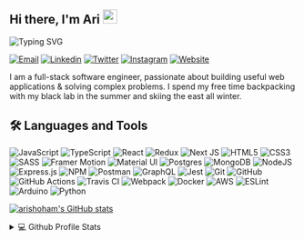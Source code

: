 <h2>Hi there, I'm Ari <img src="https://media.giphy.com/media/hvRJCLFzcasrR4ia7z/giphy.gif" width="25px"></h2>

![Typing SVG](https://readme-typing-svg.herokuapp.com?size=20&vCenter=true&height=24&lines=Welcome+to+my+Github!;Happy+to+see+you+here!)

[![Email](https://img.shields.io/badge/Gmail-D14836?style=for-the-badge&logo=gmail&logoColor=white)](arishoham@gmail.com)
[![Linkedin](https://img.shields.io/badge/LinkedIn-0077B5?style=for-the-badge&logo=linkedin&logoColor=white)](https://linkedin.com/in/arishoham)
[![Twitter](https://img.shields.io/badge/Twitter-1DA1F2?style=for-the-badge&logo=twitter&logoColor=white)](https://twitter.com/arishoham)
[![Instagram](https://img.shields.io/badge/Instagram-E4405F?style=for-the-badge&logo=instagram&logoColor=white)](https://instagram.com/arishoham/)
[![Website](https://img.shields.io/badge/Website-4285F4?style=for-the-badge&logo=GoogleChrome&logoColor=white)](https://arishoham.com/)

<!-- ## Glad to see you here! -->

I am a full-stack software engineer, passionate about building useful web applications & solving complex problems. I spend my free time backpacking with my black lab in the summer and skiing the east all winter.

## 🛠 Languages and Tools

![JavaScript](https://img.shields.io/badge/javascript-%23323330.svg?style=for-the-badge&logo=javascript&logoColor=%23F7DF1E)
![TypeScript](https://img.shields.io/badge/typescript-%23007ACC.svg?style=for-the-badge&logo=typescript&logoColor=white)
![React](https://img.shields.io/badge/react-%2320232a.svg?style=for-the-badge&logo=react&logoColor=%2361DAFB)
![Redux](https://img.shields.io/badge/redux-%23593d88.svg?style=for-the-badge&logo=redux&logoColor=white)
![Next JS](https://img.shields.io/badge/Next-black?style=for-the-badge&logo=next.js&logoColor=white)
![HTML5](https://img.shields.io/badge/html5-%23E34F26.svg?style=for-the-badge&logo=html5&logoColor=white)
![CSS3](https://img.shields.io/badge/css3-%231572B6.svg?style=for-the-badge&logo=css3&logoColor=white)
![SASS](https://img.shields.io/badge/SASS-hotpink.svg?style=for-the-badge&logo=SASS&logoColor=white)
![Framer Motion](https://img.shields.io/badge/Framer-black?style=for-the-badge&logo=framer&logoColor=blue)
![Material UI](https://img.shields.io/badge/Material%20UI-007FFF?style=for-the-badge&logo=mui&logoColor=white)
![Postgres](https://img.shields.io/badge/postgres-%23316192.svg?style=for-the-badge&logo=postgresql&logoColor=white)
![MongoDB](https://img.shields.io/badge/MongoDB-%234ea94b.svg?style=for-the-badge&logo=mongodb&logoColor=white)
![NodeJS](https://img.shields.io/badge/node.js-6DA55F?style=for-the-badge&logo=node.js&logoColor=white)
![Express.js](https://img.shields.io/badge/express.js-%23404d59.svg?style=for-the-badge&logo=express&logoColor=%2361DAFB)
![NPM](https://img.shields.io/badge/npm-CB3837?style=for-the-badge&logo=npm&logoColor=white)
![Postman](https://img.shields.io/badge/Postman-FF6C37?style=for-the-badge&logo=Postman&logoColor=white)
![GraphQL](https://img.shields.io/badge/GraphQl-E10098?style=for-the-badge&logo=graphql&logoColor=white)
![Jest](https://img.shields.io/badge/-jest-%23C21325?style=for-the-badge&logo=jest&logoColor=white)
![Git](https://img.shields.io/badge/git-%23F05033.svg?style=for-the-badge&logo=git&logoColor=white)
![GitHub](https://img.shields.io/badge/github-%23121011.svg?style=for-the-badge&logo=github&logoColor=white)
![GitHub Actions](https://img.shields.io/badge/github%20actions-%232671E5.svg?style=for-the-badge&logo=githubactions&logoColor=white)
![Travis CI](https://img.shields.io/badge/travis_CI-3EAAAF?style=for-the-badge&logo=travisci&logoColor=white)
![Webpack](https://img.shields.io/badge/Webpack-8DD6F9?style=for-the-badge&logo=Webpack&logoColor=white)
![Docker](https://img.shields.io/badge/docker-%230db7ed.svg?style=for-the-badge&logo=docker&logoColor=white)
![AWS](https://img.shields.io/badge/AWS-%23FF9900.svg?style=for-the-badge&logo=amazon-aws&logoColor=white)
![ESLint](https://img.shields.io/badge/ESLint-4B3263?style=for-the-badge&logo=eslint&logoColor=white)
![Arduino](https://img.shields.io/badge/-Arduino-00979D?style=for-the-badge&logo=Arduino&logoColor=white)
![Python](https://img.shields.io/badge/Python-FFD43B?style=for-the-badge&logo=python&logoColor=blue)

[![arishoham's GitHub stats](https://github-readme-stats.vercel.app/api?username=arishoham&hide=stars,issues&count_private=true&show_icons=true&theme=dark)](https://github.com/arishoham/github-readme-stats)

<details>
  <summary>💻 Github Profile Stats</summary>
  <br/>
  
  [![Top Languages](https://github-readme-stats.vercel.app/api/top-langs/?username=arishoham&layout=compact&theme=dark)](https://github.com/arishoham/github-readme-stats)

  [![arishoham's github activity graph](https://activity-graph.herokuapp.com/graph?username=arishoham&theme=react-dark)](https://github.com/arishoham/github-readme-activity-graph)

</details>
